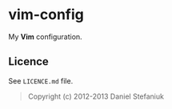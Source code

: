 vim-config
==========

My **Vim** configuration.

Licence
-------

See `LICENCE.md` file.

> Copyright (c) 2012-2013 Daniel Stefaniuk

